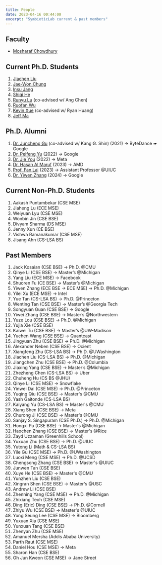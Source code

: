 ```yaml
---
title: People
date: 2023-04-16 00:44:00
excerpt: "SymbioticLab current & past members"
---
```


## Faculty

* [Mosharaf Chowdhury](https://www.mosharaf.com/)

## Current Ph.D. Students

1. [Jiachen Liu](http://www-personal.umich.edu/~amberljc/)
1. [Jae-Won Chung](https://jaewonchung.me/about)
1. [Insu Jang](https://insujang.github.io/)
1. [Shiqi He](https://tctower.github.io/)
1. [Runyu Lu](https://lry89757.github.io/) (co-advised w/ Ang Chen)
1. [Ruofan Wu](https://ruofan-wu.github.io/)
1. [Kevin Xue](https://kevinrsx.github.io/) (co-advised w/ Ryan Huang)
1. [Jeff Ma](https://jeff.junzema.com/)

## Ph.D. Alumni
1. [Dr. Juncheng Gu](https://www.linkedin.com/in/juncheng-gu-93960859/) (co-advised w/ Kang G. Shin) (2021) → ByteDance ➠ Google
1. [Dr. Peifeng Yu](https://www.linkedin.com/in/peifengyu/) (2022) → Google
1. [Dr. Jie You](https://www.linkedin.com/in/jimmyyou/) (2022) → Meta
1. [Dr. Hasan Al Maruf](https://www.linkedin.com/in/hasanalmaruf/) (2023) → AMD
1. [Prof. Fan Lai](https://www.linkedin.com/in/fan-lai-a27764147/) (2023) → Assistant Professor @UIUC
1. [Dr. Yiwen Zhang](https://www.linkedin.com/in/yiwen-zhang-a75719112/) (2024) → Google

## Current Non-Ph.D. Students
1. Aakash Puntambekar (CSE MSE)
1. Jiaheng Lu (ECE MSE)
1. Weiyuan Lyu (CSE MSE)
1. Wonbin Jin (CSE BSE)
1. Divyam Sharma (DS MSE)
1. Jenny Xun (CE BSE)
1. Vishwa Ramanakumar (CSE MSE)
1. Jisang Ahn (CS-LSA BS)

## Past Members
1. Jack Kosaian (CSE BSE) → Ph.D. @CMU
1. Qinye Li (CSE BSE) → Master’s @Michigan
1. Yang Liu (ECE MSE) → Facebook
1. Shuoren Fu (CE BSE) → Master’s @Michigan
1. Yiwen Zhang (ECE BSE → ECE MSE) → Ph.D. @Michigan
1. Yilei Xu (ECE MSE) → Intel
1. Yue Tan (CS-LSA BS) → Ph.D. @Princeton
1. Wenting Tan (CSE BSE) → Master’s @Georgia Tech
1. Songyuan Guan (CSE BSE) → Google
1. Yiwei Zhang (CSE BSE) → Master’s @Northwestern
1. Yuze Lou (CSE BSE) → Ph.D. @Michigan
1. Yujia Xie (CSE BSE)
1. Kaiwei Tu (CSE BSE) → Master’s @UW-Madison
1. Yuchen Wang (CSE BSE) → Quantcast
1. Jingyuan Zhu (CSE BSE) → Ph.D. @Michigan
1. Alexander Neben (CSE BSE) → Ocient
1. Xiangfeng Zhu (CS-LSA BS) → Ph.D. @UWashington
1. Jiachen Liu (CS-LSA BS) → Ph.D. @Michigan
1. Jiangchen Zhu (CSE BSE) → Ph.D. @Columbia
1. Jiaxing Yang (CSE BSE) → Master’s @Michigan
1. Zhezheng Chen (CS-LSA BS) → Uber
1. Chuheng Hu (CS BS @JHU)
1. Qinye Li (CSE MSE) → Snowflake
1. Yinwei Dai (CSE MSE) → Ph.D. @Princeton
1. Yuqing Qiu (CSE BSE) → Master's @CMU
1. Yash Gaitonde (CS-LSA BS)
1. Kaiyang Yu (CS-LSA BS) → Master's @CMU
1. Xiang Shen (CSE BSE) → Meta
1. Churong Ji (CSE BSE) → Master's @CMU
1. Sanjay S. Singapuram (CSE Ph.D.) → Ph.D. @Michigan
1. Hongxi Pu (CSE BSE) → Master's @Michigan
1. Haochen Zhang (CSE BSE) → Master's @Rice
1. Zayd Uzzaman (Greenhills School)
1. Yuxuan Zhu (CSE BSE) → Ph.D. @UIUC
1. Yutong Li (Math & CS-LSA BS)
1. Yile Gu (CSE MSE) → Ph.D. @UWashington
1. Luoxi Meng (CSE MSE) → Ph.D. @UCSD
1. Chengsong Zhang (CSE BSE) → Master's @UIUC
1. Junwen Tan (CSE BSE)
1. Xuye He (CSE BSE) → Master's @CMU
1. Yunzhen Liu (CSE BSE)
1. Xingran Shen (CSE BSE) → Master's @USC
1. Andrew Li (CSE BSE)
1. Zhenning Yang (CSE MSE) → Ph.D. @Michigan
1. Zhixiang Teoh (CSE MSE)
1. Ding (Eric) Ding (CSE BSE) → Ph.D. @Cornell
1. Zhiyu Wu (CSE BSE) → Master's @UIUC
1. Yong Seung Lee (CSE MSE) → Bloomberg
1. Yuxuan Xia (CSE MSE)
1. Yunxuan Tang (CSE BSE)
1. Zhenyan Zhu (CSE MSE)
1. Amanuel Mersha (Addis Ababa University)
1. Parth Raut (CSE MSE)
1. Daniel Hou (CSE MSE) → Meta
1. Sharon Han (CSE BSE)
1. Oh Jun Kweon (CSE MSE) → Jane Street
